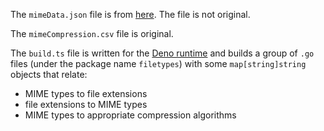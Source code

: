 The `mimeData.json` file is from [here](https://github.com/patrickmccallum/mimetype-io/blob/master/src/mimeData.json). The file is not original.

The `mimeCompression.csv` file is original.

The `build.ts` file is written for the [Deno runtime](https://deno.com) and builds a group of `.go` files (under the package name `filetypes`) with some `map[string]string` objects that relate:
- MIME types to file extensions
- file extensions to MIME types
- MIME types to appropriate compression algorithms
